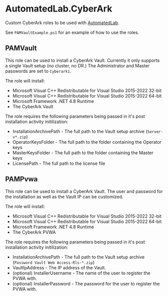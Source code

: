 # AutomatedLab.CyberArk

Custom CyberArk roles to be used with [AutomatedLab](https://github.com/AutomatedLab/).

See `PAMVaultExample.ps1` for an example of how to use the roles.

## PAMVault

This role can be used to install a CyberArk Vault. Currently it only supports a single Vault setup (no cluster, no DR.) The Administrator and Master passwords are set to `Cyberark1`.

The role will install:

* Microsoft Visual C++ Redistributable for Visual Studio 2015-2022 32-bit
* Microsoft Visual C++ Redistributable for Visual Studio 2015-2022 64-bit
* Microsoft Framework .NET 4.8 Runtime
* The CyberArk Vault

The role requires the following parameters being passed in it's post installation activity initilization:

* InstallationArchivePath - The full path to the Vault setup archive (`Server-v*.zip`)
* OperatorKeysFolder - The full path to the folder containing the Operator keys
* MasterKeysFolder - The full path to the folder containing the Master keys
* LicensePath - The full path to the license file

## PAMPvwa

This role can be used to install a CyberArk Vault. The user and password for the installation as well as the Vault IP can be customized.

The role will install:

* Microsoft Visual C++ Redistributable for Visual Studio 2015-2022 32-bit
* Microsoft Visual C++ Redistributable for Visual Studio 2015-2022 64-bit
* Microsoft Framework .NET 4.8 Runtime
* The CyberArk PVWA

The role requires the following parameters being passed in it's post installation activity initilization:

* InstallationArchivePath - The full path to the Vault setup archive (`Password Vault Web Access-Rls-*.zip`)
* VaultIpAddress - The IP address of the Vault.
* (optional) InstallerUsername - The name of the user to register the PVWA with.
* (optional) InstallerPassword - The password for the user to register the PVWA with.
